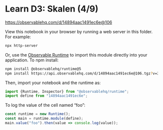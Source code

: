 # Learn D3: Skalen (4/9)

https://observablehq.com/d/14894aac1491ec6e@106

View this notebook in your browser by running a web server in this folder. For
example:

~~~sh
npx http-server
~~~

Or, use the [Observable Runtime](https://github.com/observablehq/runtime) to
import this module directly into your application. To npm install:

~~~sh
npm install @observablehq/runtime@5
npm install https://api.observablehq.com/d/14894aac1491ec6e@106.tgz?v=3
~~~

Then, import your notebook and the runtime as:

~~~js
import {Runtime, Inspector} from "@observablehq/runtime";
import define from "14894aac1491ec6e";
~~~

To log the value of the cell named “foo”:

~~~js
const runtime = new Runtime();
const main = runtime.module(define);
main.value("foo").then(value => console.log(value));
~~~
